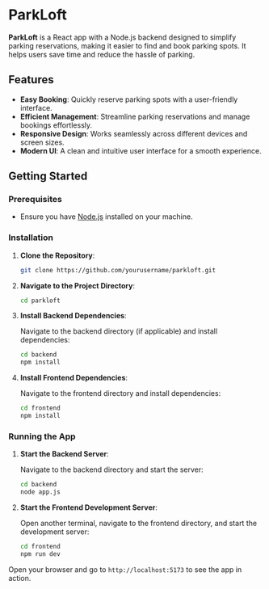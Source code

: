# ParkLoft

**ParkLoft** is a React app with a Node.js backend designed to simplify parking reservations, making it easier to find and book parking spots. It helps users save time and reduce the hassle of parking.

## Features

- **Easy Booking**: Quickly reserve parking spots with a user-friendly interface.
- **Efficient Management**: Streamline parking reservations and manage bookings effortlessly.
- **Responsive Design**: Works seamlessly across different devices and screen sizes.
- **Modern UI**: A clean and intuitive user interface for a smooth experience.

## Getting Started

### Prerequisites

- Ensure you have [Node.js](https://nodejs.org/) installed on your machine.

### Installation

1. **Clone the Repository**:

    ```bash
    git clone https://github.com/yourusername/parkloft.git
    ```

2. **Navigate to the Project Directory**:

    ```bash
    cd parkloft
    ```

3. **Install Backend Dependencies**:

    Navigate to the backend directory (if applicable) and install dependencies:

    ```bash
    cd backend
    npm install
    ```

4. **Install Frontend Dependencies**:

    Navigate to the frontend directory and install dependencies:

    ```bash
    cd frontend
    npm install
    ```

### Running the App

1. **Start the Backend Server**:

    Navigate to the backend directory and start the server:

    ```bash
    cd backend
    node app.js
    ```

2. **Start the Frontend Development Server**:

    Open another terminal, navigate to the frontend directory, and start the development server:

    ```bash
    cd frontend
    npm run dev
    ```

Open your browser and go to `http://localhost:5173` to see the app in action.
